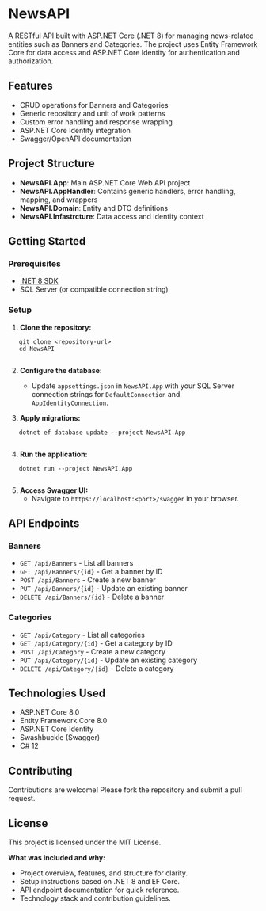 # NewsAPI

A RESTful API built with ASP.NET Core (.NET 8) for managing news-related entities such as Banners and Categories. The project uses Entity Framework Core for data access and ASP.NET Core Identity for authentication and authorization.

## Features

- CRUD operations for Banners and Categories
- Generic repository and unit of work patterns
- Custom error handling and response wrapping
- ASP.NET Core Identity integration
- Swagger/OpenAPI documentation

## Project Structure

- **NewsAPI.App**: Main ASP.NET Core Web API project
- **NewsAPI.AppHandler**: Contains generic handlers, error handling, mapping, and wrappers
- **NewsAPI.Domain**: Entity and DTO definitions
- **NewsAPI.Infastrcture**: Data access and Identity context

## Getting Started

### Prerequisites

- [.NET 8 SDK](https://dotnet.microsoft.com/download/dotnet/8.0)
- SQL Server (or compatible connection string)

### Setup

1. **Clone the repository:**
   
```
   git clone <repository-url>
   cd NewsAPI
   
```

2. **Configure the database:**
   - Update `appsettings.json` in `NewsAPI.App` with your SQL Server connection strings for `DefaultConnection` and `AppIdentityConnection`.

3. **Apply migrations:**
   
```
   dotnet ef database update --project NewsAPI.App
   
```

4. **Run the application:**
   
```
   dotnet run --project NewsAPI.App
   
```

5. **Access Swagger UI:**
   - Navigate to `https://localhost:<port>/swagger` in your browser.

## API Endpoints

### Banners

- `GET /api/Banners` - List all banners
- `GET /api/Banners/{id}` - Get a banner by ID
- `POST /api/Banners` - Create a new banner
- `PUT /api/Banners/{id}` - Update an existing banner
- `DELETE /api/Banners/{id}` - Delete a banner

### Categories

- `GET /api/Category` - List all categories
- `GET /api/Category/{id}` - Get a category by ID
- `POST /api/Category` - Create a new category
- `PUT /api/Category/{id}` - Update an existing category
- `DELETE /api/Category/{id}` - Delete a category

## Technologies Used

- ASP.NET Core 8.0
- Entity Framework Core 8.0
- ASP.NET Core Identity
- Swashbuckle (Swagger)
- C# 12

## Contributing

Contributions are welcome! Please fork the repository and submit a pull request.

## License

This project is licensed under the MIT License.

**What was included and why:**
- Project overview, features, and structure for clarity.
- Setup instructions based on .NET 8 and EF Core.
- API endpoint documentation for quick reference.
- Technology stack and contribution guidelines.
